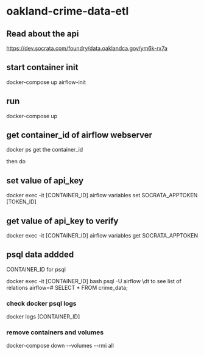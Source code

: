 # oakland-crime-data-etl

## Read about the api
https://dev.socrata.com/foundry/data.oaklandca.gov/ym6k-rx7a 


## start container init

docker-compose up airflow-init

## run 
docker-compose up 

## get container_id of airflow webserver
docker ps
get the container_id 

then do

## set value of api_key
docker exec -it [CONTAINER_ID] airflow variables set SOCRATA_APPTOKEN [TOKEN_ID]

## get value of api_key to verify
docker exec -it [CONTAINER_ID] airflow variables get SOCRATA_APPTOKEN


<!-- ## set value of api_key
docker-compose run --rm webserver airflow variables --set SOCRATA_APPTOKEN value

 -->



## psql data addded
CONTAINER_ID for psql 

docker exec -it [CONTAINER_ID] bash
psql -U airflow
\dt to see list of relations 
airflow=# SELECT * FROM crime_data;



### check docker psql logs
docker logs [CONTAINER_ID]



### remove containers and volumes 
docker-compose down --volumes --rmi all